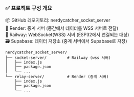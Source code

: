 ### ✅ 프로젝트 구성 개요
📦 GitHub 레포지토리: nerdycatcher_socket_server <br>
🧭 Render: 중계 서버 (중간에서 데이터를 WSS 서버로 전달) <br>
🚉 Railway: WebSocket(WSS) 서버 (ESP32에서 연결되는 대상) <br>
🗃 Supabase: 데이터 저장소 (중계 서버에서 Supabase로 저장) <br>

```
nerdycatcher_socket_server/
├── socket-server/         # Railway (wss 서버)
│   ├── index.js
│   ├── package.json
│   └── ...
└── relay-server/          # Render (중계 서버)
    ├── index.js
    ├── package.json
    └── ... 
```
